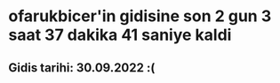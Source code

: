 # ofarukbicer'in gidisine son 2 gun 3 saat 37 dakika 41 saniye kaldi

## Gidis tarihi: 30.09.2022 :(